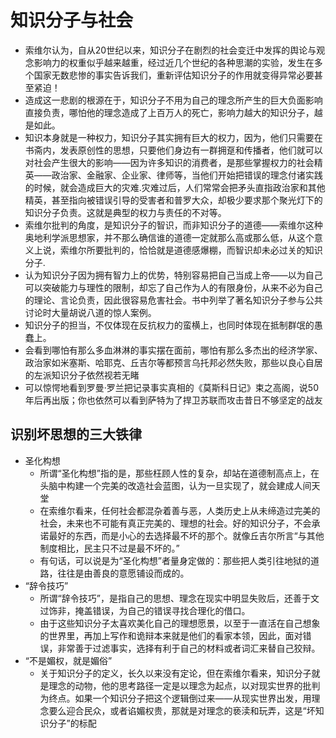 # 知识分子与社会

* 索维尔认为，自从20世纪以来，知识分子在剧烈的社会变迁中发挥的舆论与观念影响力的权重似乎越来越重，经过近几个世纪的各种思潮的实验，发生在多个国家无数悲惨的事实告诉我们，重新评估知识分子的作用就变得异常必要甚至紧迫！
* 造成这一悲剧的根源在于，知识分子不用为自己的理念所产生的巨大负面影响直接负责，哪怕他的理念造成了上百万人的死亡，影响力越大的知识分子，越是如此。
* 知识本身就是一种权力，知识分子其实拥有巨大的权力，因为，他们只需要在书斋内，发表原创性的思想，只要他们身边有一群拥趸和传播者，他们就可以对社会产生很大的影响——因为许多知识的消费者，是那些掌握权力的社会精英——政治家、金融家、企业家、律师等，当他们开始把错误的理念付诸实践的时候，就会造成巨大的灾难.灾难过后，人们常常会把矛头直指政治家和其他精英，甚至指向被错误引导的受害者和普罗大众，却极少要求那个聚光灯下的知识分子负责。这就是典型的权力与责任的不对等。
* 索维尔批判的角度，是知识分子的智识，而非知识分子的道德——索维尔这种奥地利学派思想家，并不那么确信谁的道德一定就那么高或那么低，从这个意义上说，索维尔所要批判的，恰恰就是道德感爆棚，而智识却未必过关的知识分子.
* 认为知识分子因为拥有智力上的优势，特别容易把自己当成上帝——以为自己可以突破能力与理性的限制，却忘了自己作为人的有限身份，从来不必为自己的理论、言论负责，因此很容易危害社会。书中列举了著名知识分子参与公共讨论时大量胡说八道的惊人案例。
* 知识分子的担当，不仅体现在反抗权力的蛮横上，也同时体现在抵制群氓的愚蠢上。
* 会看到哪怕有那么多血淋淋的事实摆在面前，哪怕有那么多杰出的经济学家、政治家如米塞斯、哈耶克、丘吉尔等都预言乌托邦必然失败，那些以良心自居的左派知识分子依然视若无睹
* 可以惊愕地看到罗曼·罗兰把记录事实真相的《莫斯科日记》束之高阁，说50年后再出版；你也依然可以看到萨特为了捍卫苏联而攻击昔日不够坚定的战友

## 识别坏思想的三大铁律

* 圣化构想
  - 所谓“圣化构想”指的是，那些枉顾人性的复杂，却站在道德制高点上，在头脑中构建一个完美的改造社会蓝图，认为一旦实现了，就会建成人间天堂
  - 在索维尔看来，任何社会都混杂着善与恶，人类历史上从未缔造过完美的社会，未来也不可能有真正完美的、理想的社会。好的知识分子，不会承诺最好的东西，而是小心的去选择最不坏的那个。就像丘吉尔所言“与其他制度相比，民主只不过是最不坏的。”
  - 有句话，可以说是为“圣化构想”者量身定做的：那些把人类引往地狱的道路，往往是由善良的意愿铺设而成的。
* “辞令技巧”
  - 所谓“辞令技巧”，是指自己的思想、理念在现实中明显失败后，还善于文过饰非，掩盖错误，为自己的错误寻找合理化的借口。
  - 由于这些知识分子太喜欢美化自己的理想愿景，以至于一直活在自己想象的世界里，再加上写作和诡辩本来就是他们的看家本领，因此，面对错误，非常善于过滤事实，选择有利于自己的材料或者词汇来替自己狡辩。
* “不是媚权，就是媚俗”
  - 关于知识分子的定义，长久以来没有定论，但在索维尔看来，知识分子就是理念的动物，他的思考路径一定是以理念为起点，以对现实世界的批判为终点。如果一个知识分子把这个逻辑倒过来——从现实世界出发，用理念要么迎合民众，或者谄媚权贵，那就是对理念的亵渎和玩弄，这是“坏知识分子”的标配
